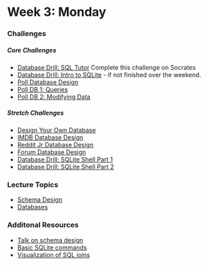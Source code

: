 # Week 3:  Monday

### Challenges
##### Core Challenges
- [Database Drill: SQL Tutor](https://socrates.devbootcamp.com/sql_tests)  Complete this challenge on Socrates
- [Database Drill: Intro to SQLite](https://github.com/bobolinks-2014/database-drill-intro-to-sqlite-challenge) - if not finished over the weekend.
- [Poll Database Design](https://github.com/bobolinks-2014/poll-database-design-challenge)
- [Poll DB 1: Queries](https://github.com/bobolinks-2014/poll-db-1-queries-challenge)
- [Poll DB 2: Modifying Data](https://github.com/bobolinks-2014/poll-db-2-modifying-data-challenge)

##### Stretch Challenges
- [Design Your Own Database](https://github.com/bobolinks-2014/design-your-own-database-challenge)
- [IMDB Database Design](https://github.com/bobolinks-2014/imdb-database-design-challenge)
- [Reddit Jr Database Design](https://github.com/bobolinks-2014/reddit-jr-database-design-challenge)
- [Forum Database Design](https://github.com/bobolinks-2014/forum-database-design-challenge)
- [Database Drill: SQLite Shell Part 1](https://github.com/bobolinks-2014/database-drill-sqlite-shell-part-1-challenge)
- [Database Drill: SQLite Shell Part 2](https://github.com/bobolinks-2014/database-drill-sqlite-shell-part-2-challenge)


### Lecture Topics
- [Schema Design](../resources/lectures.md#schema-design)
- [Databases](../resources/lectures.md#databases)


### Additonal Resources
- [Talk on schema design](http://shereef.wistia.com/medias/fd684c61cb)
- [Basic SQLite commands](http://zetcode.com/db/sqlite/tool/)
- [Visualization of SQL joins](http://www.codinghorror.com/blog/2007/10/a-visual-explanation-of-sql-joins.html)
